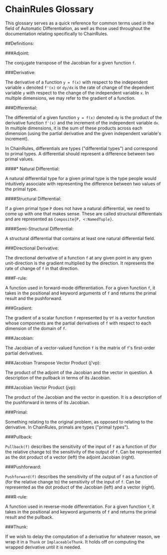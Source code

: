 # ChainRules Glossary

This glossary serves as a quick reference for common terms used in the field of Automatic Differentiation, as well as those used throughout the documentation relating specifically to ChainRules.

##Definitions:

###Adjoint:

The conjugate transpose of the Jacobian for a given function `f`.

###Derivative:

The derivative of a function `y = f(x)` with respect to the independent variable `x` denoted `f'(x)` or `dy/dx` is the rate of change of the dependent variable `y` with respect to the change of the independent variable `x`. In multiple dimensions, we may refer to the gradient of a function.

###Differential:

The differential of a given function `y = f(x)` denoted `dy` is the product of the derivative function `f'(x)` and the increment of the independent variable `dx`. In multiple dimensions, it is the sum of these products across each dimension (using the partial derivative and the given independent variable's increment).

In ChainRules, differentials are types ("differential types") and correspond to primal types. A differential should represent a difference between two primal values.

####*   Natural Differential:

A natural differential type for a given primal type is the type people would intuitively associate with representing the difference between two values of the primal type.

####Structural Differential:

If a given primal type `P` does not have a natural differential, we need to come up with one that makes sense. These are called structural differentials and are represented as `Composite{P, <:NamedTuple}`.

####Semi-Structural Differential:

A structural differential that contains at least one natural differential field.

###Directional Derivative:

The directional derivative of a function `f` at any given point in any given unit-direction is the gradient multiplied by the direction. It represents the rate of change of `f` in that direction.

###F-rule:

A function used in forward-mode differentiation. For a given function `f`, it takes in the positional and keyword arguments of `f` and returns the primal result and the pushforward.

###Gradient:

The gradient of a scalar function `f` represented by `∇f` is a vector function whose components are the partial derivatives of `f` with respect to each dimension of the domain of `f`.

###Jacobian:

The Jacobian of a vector-valued function `f` is the matrix of `f`'s first-order partial derivatives.

###Jacobian Transpose Vector Product (j'vp):

The product of the adjoint of the Jacobian and the vector in question. A description of the pullback in terms of its Jacobian.

###Jacobian Vector Product (jvp):

The product of the Jacobian and the vector in question. It is a description of the pushforward in terms of its Jacobian.

###Primal:

Something relating to the original problem, as opposed to relating to the derivative. In ChainRules, primals are types ("primal types").

###Pullback:

`Pullback(f)` describes the sensitivity of the input of `f` as a function of (for the relative change to) the sensitivity of the output of `f`. Can be represented as the dot product of a vector (left) the adjoint Jacobian (right).

###Pushforward:

`Pushforward(f)` describes the sensitivity of the output of `f` as a function of (for the relative change to) the sensitivity of the input of `f`. Can be represented as the dot product of the Jacobian (left) and a vector (right).

###R-rule:

A function used in reverse-mode differentiation. For a given function `f`, it takes in the positional and keyword arguments of `f` and returns the primal result and the pullback.

###Thunk:

If we wish to delay the computation of a derivative for whatever reason, we wrap it in a `Thunk` or `ImplaceableThunk`. It holds off on computing the wrapped derivative until it is needed.



